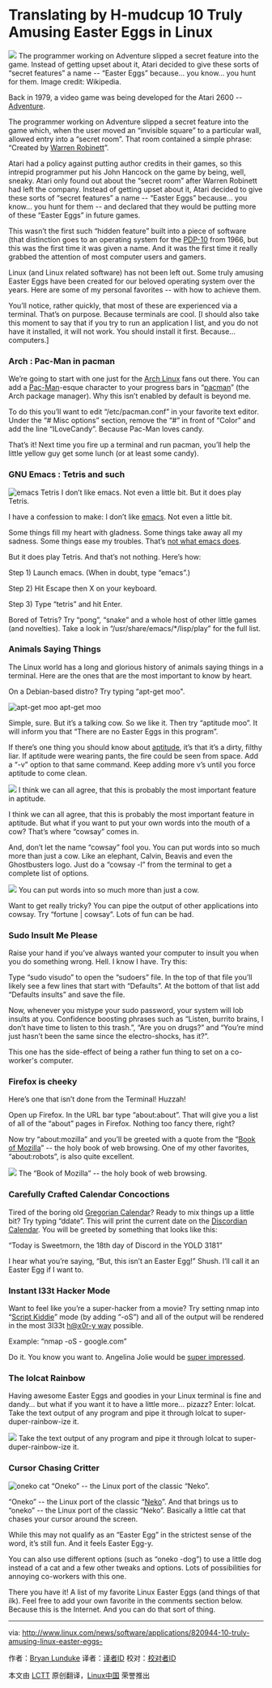 Translating by H-mudcup
10 Truly Amusing Easter Eggs in Linux
================================================================================
![](http://en.wikipedia.org/wiki/File:Adventure_Easteregg.PNG)
The programmer working on Adventure slipped a secret feature into the game. Instead of getting upset about it, Atari decided to give these sorts of “secret features” a name -- “Easter Eggs” because… you know… you hunt for them. Image credit: Wikipedia.

Back in 1979, a video game was being developed for the Atari 2600 -- [Adventure][1].

The programmer working on Adventure slipped a secret feature into the game which, when the user moved an “invisible square” to a particular wall, allowed entry into a “secret room”. That room contained a simple phrase: “Created by [Warren Robinett][2]”. 

Atari had a policy against putting author credits in their games, so this intrepid programmer put his John Hancock on the game by being, well, sneaky. Atari only found out about the “secret room” after Warren Robinett had left the company. Instead of getting upset about it, Atari decided to give these sorts of “secret features” a name -- “Easter Eggs” because… you know… you hunt for them -- and declared that they would be putting more of these “Easter Eggs” in future games.

This wasn’t the first such “hidden feature” built into a piece of software (that distinction goes to an operating system for the [PDP-10][3] from 1966, but this was the first time it was given a name. And it was the first time it really grabbed the attention of most computer users and gamers.

Linux (and Linux related software) has not been left out. Some truly amusing Easter Eggs have been created for our beloved operating system over the years. Here are some of my personal favorites -- with how to achieve them.

You’ll notice, rather quickly, that most of these are experienced via a terminal. That’s on purpose. Because terminals are cool. [I should also take this moment to say that if you try to run an application I list, and you do not have it installed, it will not work. You should install it first. Because… computers.]

### Arch : Pac-Man in pacman ###

We’re going to start with one just for the [Arch Linux][4] fans out there. You can add a [Pac-Man][5]-esque character to your progress bars in “[pacman][6]” (the Arch package manager). Why this isn’t enabled by default is beyond me.

To do this you’ll want to edit “/etc/pacman.conf” in your favorite text editor. Under the “# Misc options” section, remove the “#” in front of “Color” and add the line “ILoveCandy”. Because Pac-Man loves candy.

That’s it! Next time you fire up a terminal and run pacman, you’ll help the little yellow guy get some lunch (or at least some candy).

### GNU Emacs : Tetris and such ###

![emacs Tetris](http://www.linux.com/images/stories/41373/emacsTetris.jpg)
I don’t like emacs. Not even a little bit. But it does play Tetris. 

I have a confession to make: I don’t like [emacs][7]. Not even a little bit.

Some things fill my heart with gladness. Some things take away all my sadness. Some things ease my troubles. That’s [not what emacs does][8].

But it does play Tetris. And that’s not nothing. Here’s how: 

Step 1) Launch emacs. (When in doubt, type “emacs”.)

Step 2) Hit Escape then X on your keyboard.

Step 3) Type “tetris” and hit Enter.

Bored of Tetris? Try “pong”, “snake” and a whole host of other little games (and novelties). Take a look in “/usr/share/emacs/*/lisp/play” for the full list.

### Animals Saying Things ###

The Linux world has a long and glorious history of animals saying things in a terminal. Here are the ones that are the most important to know by heart.

On a Debian-based distro? Try typing “apt-get moo".

![apt-get moo](http://www.linux.com/images/stories/41373/AptGetMoo.jpg)
apt-get moo

Simple, sure. But it’s a talking cow. So we like it. Then try “aptitude moo”. It will inform you that “There are no Easter Eggs in this program”.

If there’s one thing you should know about [aptitude][9], it’s that it’s a dirty, filthy liar. If aptitude were wearing pants, the fire could be seen from space. Add a “-v” option to that same command. Keep adding more v’s until you force aptitude to come clean.

![](http://www.linux.com/images/stories/41373/AptitudeMoo.jpg)
I think we can all agree, that this is probably the most important feature in aptitude.

I think we can all agree, that this is probably the most important feature in aptitude. But what if you want to put your own words into the mouth of a cow? That’s where “cowsay” comes in.

And, don’t let the name “cowsay” fool you. You can put words into so much more than just a cow. Like an elephant, Calvin, Beavis and even the Ghostbusters logo. Just do a “cowsay -l” from the terminal to get a complete list of options.

![](http://www.linux.com/images/stories/41373/cowsay.jpg)
You can put words into so much more than just a cow.

Want to get really tricky? You can pipe the output of other applications into cowsay. Try “fortune | cowsay”. Lots of fun can be had.

### Sudo Insult Me Please ###

Raise your hand if you’ve always wanted your computer to insult you when you do something wrong. Hell. I know I have. Try this:

Type “sudo visudo” to open the “sudoers” file. In the top of that file you’ll likely see a few lines that start with “Defaults”. At the bottom of that list add “Defaults insults” and save the file.

Now, whenever you mistype your sudo password, your system will lob insults at you. Confidence boosting phrases such as “Listen, burrito brains, I don’t have time to listen to this trash.”, “Are you on drugs?” and “You’re mind just hasn’t been the same since the electro-shocks, has it?”.

This one has the side-effect of being a rather fun thing to set on a co-worker's computer.

### Firefox is cheeky ###

Here’s one that isn’t done from the Terminal! Huzzah!

Open up Firefox. In the URL bar type “about:about”. That will give you a list of all of the “about” pages in Firefox. Nothing too fancy there, right?

Now try “about:mozilla” and you’ll be greeted with a quote from the “[Book of Mozilla][10]” -- the holy book of web browsing. One of my other favorites, “about:robots”, is also quite excellent.

![](http://www.linux.com/images/stories/41373/About-Mozilla550.jpg)
The “Book of Mozilla” -- the holy book of web browsing. 

### Carefully Crafted Calendar Concoctions ###

Tired of the boring old [Gregorian Calendar][11]? Ready to mix things up a little bit? Try typing “ddate”. This will print the current date on the [Discordian Calendar][12]. You will be greeted by something that looks like this:

“Today is Sweetmorn, the 18th day of Discord in the YOLD 3181”

I hear what you’re saying, “But, this isn’t an Easter Egg!” Shush. I’ll call it an Easter Egg if I want to. 

### Instant l33t Hacker Mode ###

Want to feel like you’re a super-hacker from a movie? Try setting nmap into “[Script Kiddie][13]” mode (by adding “-oS”) and all of the output will be rendered in the most 3l33t [h@x0r-y way][14] possible.

Example: “nmap -oS - google.com”

Do it. You know you want to. Angelina Jolie would be [super impressed][15]. 

### The lolcat Rainbow  ###

Having awesome Easter Eggs and goodies in your Linux terminal is fine and dandy… but what if you want it to have a little more… pizazz? Enter: lolcat. Take the text output of any program and pipe it through lolcat to super-duper-rainbow-ize it. 

![](http://www.linux.com/images/stories/41373/lolcat.jpg)
Take the text output of any program and pipe it through lolcat to super-duper-rainbow-ize it. 

### Cursor Chasing Critter ###

![oneko cat](http://www.linux.com/images/stories/41373/onekocat.jpg)
“Oneko” -- the Linux port of the classic “Neko”. 

“Oneko” -- the Linux port of the classic “[Neko][16]”.
And that brings us to “oneko” -- the Linux port of the classic “Neko”. Basically a little cat that chases your cursor around the screen.

While this may not qualify as an “Easter Egg” in the strictest sense of the word, it’s still fun. And it feels Easter Egg-y.

You can also use different options (such as “oneko -dog”) to use a little dog instead of a cat and a few other tweaks and options. Lots of possibilities for annoying co-workers with this one.

There you have it! A list of my favorite Linux Easter Eggs (and things of that ilk). Feel free to add your own favorite in the comments section below. Because this is the Internet. And you can do that sort of thing.

--------------------------------------------------------------------------------

via: http://www.linux.com/news/software/applications/820944-10-truly-amusing-linux-easter-eggs-

作者：[Bryan Lunduke][a]
译者：[译者ID](https://github.com/译者ID)
校对：[校对者ID](https://github.com/校对者ID)

本文由 [LCTT](https://github.com/LCTT/TranslateProject) 原创翻译，[Linux中国](http://linux.cn/) 荣誉推出

[a]:http://www.linux.com/community/forums/person/56734
[1]:http://en.wikipedia.org/wiki/Adventure_(Atari_2600)
[2]:http://en.wikipedia.org/wiki/Warren_Robinett
[3]:http://en.wikipedia.org/wiki/PDP-10
[4]:http://en.wikipedia.org/wiki/Arch_Linux
[5]:http://en.wikipedia.org/wiki/Pac-Man
[6]:http://www.linux.com/news/software/applications/820944-10-truly-amusing-linux-easter-eggs-#Pacman
[7]:http://en.wikipedia.org/wiki/GNU_Emacs
[8]:https://www.youtube.com/watch?v=AQ4NAZPi2js
[9]:https://wiki.debian.org/Aptitude
[10]:http://en.wikipedia.org/wiki/The_Book_of_Mozilla
[11]:http://en.wikipedia.org/wiki/Gregorian_calendar
[12]:http://en.wikipedia.org/wiki/Discordian_calendar
[13]:http://nmap.org/book/output-formats-script-kiddie.html
[14]:http://nmap.org/book/output-formats-script-kiddie.html
[15]:https://www.youtube.com/watch?v=Ql1uLyuWra8
[16]:http://en.wikipedia.org/wiki/Neko_%28computer_program%29
